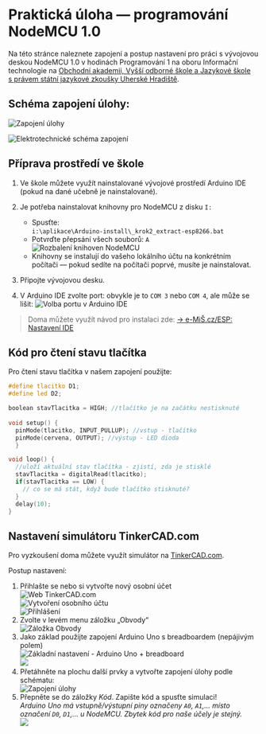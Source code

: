 # Praktická úloha &mdash; programování NodeMCU 1.0

Na této stránce naleznete zapojení a postup nastavení pro práci s&nbsp;vývojovou deskou NodeMCU 1.0 v&nbsp;hodinách Programování 1 na oboru Informační technologie na [Obchodní akademii, Vyšší odborné škole a Jazykové škole s&nbsp;právem státní jazykové zkoušky Uherské Hradiště](https://www.oauh.cz).

## Schéma zapojení úlohy:
![Zapojení úlohy](img/obvod.png)

![Elektrotechnické schéma zapojení](img/schema.png)

## Příprava prostředí ve škole
1. Ve škole můžete využít nainstalované vývojové prostředí Arduino IDE (pokud na dané učebně je nainstalované).
1. Je potřeba nainstalovat knihovny pro NodeMCU z&nbsp;disku `I:`
    - Spusťte:<br /> `i:\aplikace\Arduino-install\_krok2_extract-esp8266.bat`
    - Potvrďte přepsání všech souborů: `A`
    ![Rozbalení knihoven NodeMCU](img/setup-010_extract.png)
    - Knihovny se instalují do vašeho lokálního účtu na konkrétním počítači — pokud sedíte na počítači poprvé, musíte je nainstalovat.

1. Připojte vývojovou desku.
1. V&nbsp;Arduino IDE zvolte port: obvykle je to `COM 3` nebo `COM 4`, ale může se lišit:
    ![Volba portu v&nbsp;Arduino IDE](img/setup-020_port.png)

> Doma můžete využít návod pro instalaci zde:
> [&rarr; e-MiŠ.cz/ESP: Nastavení IDE](http://mis.e-mis.cz/index.php/ESP:_Nastaven%C3%AD_IDE)

## Kód pro čtení stavu tlačítka
Pro čtení stavu tlačítka v&nbsp;našem zapojení použijte:

```cpp
#define tlacitko D1;
#define led D2;

boolean stavTlacitka = HIGH; //tlačítko je na začátku nestisknuté
  
void setup() {
  pinMode(tlacitko, INPUT_PULLUP); //vstup - tlačítko
  pinMode(cervena, OUTPUT); //výstup - LED dioda
  }

void loop() {
  //uloží aktuální stav tlačítka - zjistí, zda je stisklé
  stavTlacitka = digitalRead(tlacitko);
  if(stavTlacitka == LOW) {
    // co se má stát, když bude tlačítko stisknuté?
  }
  delay(10);
}
```

## Nastavení simulátoru TinkerCAD.com

Pro vyzkoušení doma můžete využít simulátor na [TinkerCAD.com](https://www.tinkercad.com).

Postup nastavení:

1. Přihlašte se nebo si vytvořte nový osobní účet<br />![Web TinkerCAD.com](img/tinkercad/tinkercad_010_login.png)<br />![Vytvoření osobního účtu](img/tinkercad/tinkercad_020_osobni.png)
<br />![Přihlášení](img/tinkercad/tinkercad_030_login-jmeno-helso.png)
1. Zvolte v&nbsp;levém menu záložku „Obvody“<br />![Záložka Obvody](img/tinkercad/tinkercad_040_obvody.png)
1. Jako základ použijte zapojení Arduino Uno s breadboardem (nepájivým polem)<br />![Základní nastavení - Arduino Uno + breadboard](img/tinkercad/tinkercad_050_arduino-breadboard.png)
<br />![](img/tinkercad/tinkercad_060_zapojeni.png)
1. Přetáhněte na plochu další prvky a vytvořte zapojení úlohy podle schématu:<br />
![Zapojení úlohy](img/obvod.png)
1. Přepněte se do záložky _Kód_. Zapište kód a spusťte simulaci!<br />_Arduino Uno má vstupně/výstupní piny označeny `A0`, `A1`,... místo označení `D0`, `D1`,&hellip; u NodeMCU. Zbytek kód pro naše účely je stejný._<br />![](img/tinkercad/tinkercad_070_kod-a-spusteni.png)